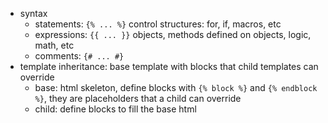 <!-- https://jinja.palletsprojects.com/en/3.1.x/templates/ -->
* syntax
    * statements: `{% ... %}` control structures: for, if, macros, etc
    * expressions: `{{ ... }}` objects, methods defined on objects, logic, math, etc
    * comments: `{# ... #}`
* template inheritance: base template with blocks that child templates can override
    * base: html skeleton, define blocks with `{% block %}` and `{% endblock %}`, they are placeholders that a child can override
    * child: define blocks to fill the base html 
